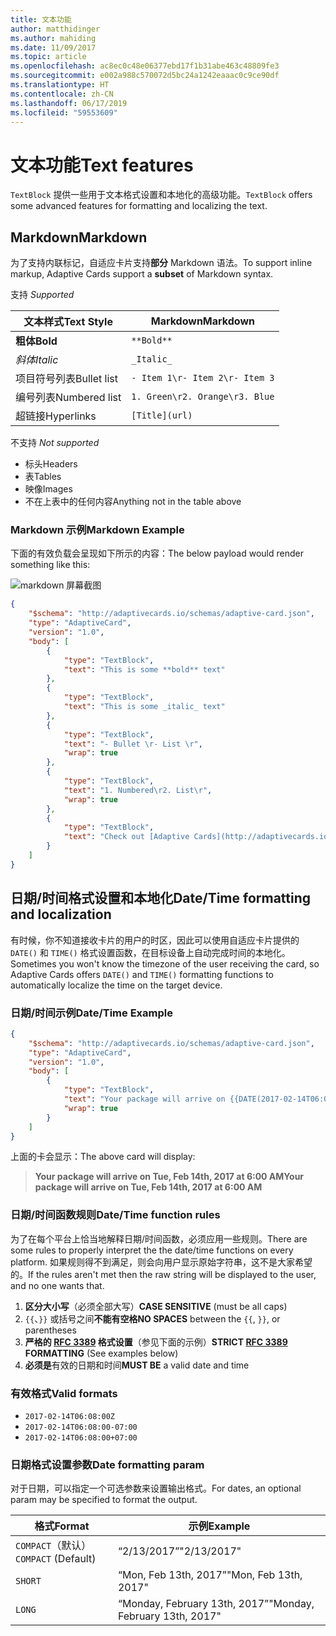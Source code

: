 ```yaml
---
title: 文本功能
author: matthidinger
ms.author: mahiding
ms.date: 11/09/2017
ms.topic: article
ms.openlocfilehash: ac8ec0c48e06377ebd17f1b31abe463c48809fe3
ms.sourcegitcommit: e002a988c570072d5bc24a1242eaaac0c9ce90df
ms.translationtype: HT
ms.contentlocale: zh-CN
ms.lasthandoff: 06/17/2019
ms.locfileid: "59553609"
---
```

# <a name="text-features"></a><span data-ttu-id="482f7-102">文本功能</span><span class="sxs-lookup"><span data-stu-id="482f7-102">Text features</span></span>

<span data-ttu-id="482f7-103">`TextBlock` 提供一些用于文本格式设置和本地化的高级功能。</span><span class="sxs-lookup"><span data-stu-id="482f7-103">`TextBlock` offers some advanced features for formatting and localizing the text.</span></span>

## <a name="markdown"></a><span data-ttu-id="482f7-104">Markdown</span><span class="sxs-lookup"><span data-stu-id="482f7-104">Markdown</span></span>
<span data-ttu-id="482f7-105">为了支持内联标记，自适应卡片支持**部分** Markdown 语法。</span><span class="sxs-lookup"><span data-stu-id="482f7-105">To support inline markup, Adaptive Cards support a **subset** of Markdown syntax.</span></span>

<span data-ttu-id="482f7-106">支持 </span><span class="sxs-lookup"><span data-stu-id="482f7-106">_Supported_</span></span>

| <span data-ttu-id="482f7-107">文本样式</span><span class="sxs-lookup"><span data-stu-id="482f7-107">Text Style</span></span>      | <span data-ttu-id="482f7-108">Markdown</span><span class="sxs-lookup"><span data-stu-id="482f7-108">Markdown</span></span> |
|-----------------|-----|
| <span data-ttu-id="482f7-109">**粗体**</span><span class="sxs-lookup"><span data-stu-id="482f7-109">**Bold**</span></span>        | ```**Bold**``` |
| <span data-ttu-id="482f7-110">_斜体_</span><span class="sxs-lookup"><span data-stu-id="482f7-110">_Italic_</span></span>        | ```_Italic_``` |
| <span data-ttu-id="482f7-111">项目符号列表</span><span class="sxs-lookup"><span data-stu-id="482f7-111">Bullet list</span></span>     | ```- Item 1\r- Item 2\r- Item 3``` | 
| <span data-ttu-id="482f7-112">编号列表</span><span class="sxs-lookup"><span data-stu-id="482f7-112">Numbered list</span></span>   | ```1. Green\r2. Orange\r3. Blue``` |
| <span data-ttu-id="482f7-113">超链接</span><span class="sxs-lookup"><span data-stu-id="482f7-113">Hyperlinks</span></span>      | ```[Title](url)``` |

<span data-ttu-id="482f7-114">不支持 </span><span class="sxs-lookup"><span data-stu-id="482f7-114">_Not supported_</span></span>

* <span data-ttu-id="482f7-115">标头</span><span class="sxs-lookup"><span data-stu-id="482f7-115">Headers</span></span>
* <span data-ttu-id="482f7-116">表</span><span class="sxs-lookup"><span data-stu-id="482f7-116">Tables</span></span>
* <span data-ttu-id="482f7-117">映像</span><span class="sxs-lookup"><span data-stu-id="482f7-117">Images</span></span>
* <span data-ttu-id="482f7-118">不在上表中的任何内容</span><span class="sxs-lookup"><span data-stu-id="482f7-118">Anything not in the table above</span></span>

### <a name="markdown-example"></a><span data-ttu-id="482f7-119">Markdown 示例</span><span class="sxs-lookup"><span data-stu-id="482f7-119">Markdown Example</span></span>

<span data-ttu-id="482f7-120">下面的有效负载会呈现如下所示的内容：</span><span class="sxs-lookup"><span data-stu-id="482f7-120">The below payload would render something like this:</span></span>

![markdown 屏幕截图](media/text-features/markdown.png)

```json
{
    "$schema": "http://adaptivecards.io/schemas/adaptive-card.json",
    "type": "AdaptiveCard",
    "version": "1.0",
    "body": [
        {
            "type": "TextBlock",
            "text": "This is some **bold** text"
        },
        {
            "type": "TextBlock",
            "text": "This is some _italic_ text"
        },
        {
            "type": "TextBlock",
            "text": "- Bullet \r- List \r",
            "wrap": true
        },
        {
            "type": "TextBlock",
            "text": "1. Numbered\r2. List\r",
            "wrap": true
        },
        {
            "type": "TextBlock",
            "text": "Check out [Adaptive Cards](http://adaptivecards.io)"
        }
    ]
}
```

## <a name="datetime-formatting-and-localization"></a><span data-ttu-id="482f7-122">日期/时间格式设置和本地化</span><span class="sxs-lookup"><span data-stu-id="482f7-122">Date/Time formatting and localization</span></span>

<span data-ttu-id="482f7-123">有时候，你不知道接收卡片的用户的时区，因此可以使用自适应卡片提供的 `DATE()` 和 `TIME()` 格式设置函数，在目标设备上自动完成时间的本地化。</span><span class="sxs-lookup"><span data-stu-id="482f7-123">Sometimes you won't know the timezone of the user receiving the card, so Adaptive Cards offers `DATE()` and `TIME()` formatting functions to automatically localize the time on the target device.</span></span>

### <a name="datetime-example"></a><span data-ttu-id="482f7-124">日期/时间示例</span><span class="sxs-lookup"><span data-stu-id="482f7-124">Date/Time Example</span></span>

```json
{
    "$schema": "http://adaptivecards.io/schemas/adaptive-card.json",
    "type": "AdaptiveCard",
    "version": "1.0",
    "body": [
        {
            "type": "TextBlock",
            "text": "Your package will arrive on {{DATE(2017-02-14T06:00:00Z, SHORT)}} at {{TIME(2017-02-14T06:00:00Z)}}",
            "wrap": true
        }
    ]
}
```

<span data-ttu-id="482f7-125">上面的卡会显示：</span><span class="sxs-lookup"><span data-stu-id="482f7-125">The above card will display:</span></span> 

> <span data-ttu-id="482f7-126">**Your package will arrive on Tue, Feb 14th, 2017 at 6:00 AM**</span><span class="sxs-lookup"><span data-stu-id="482f7-126">**Your package will arrive on Tue, Feb 14th, 2017 at 6:00 AM**</span></span>

### <a name="datetime-function-rules"></a><span data-ttu-id="482f7-127">日期/时间函数规则</span><span class="sxs-lookup"><span data-stu-id="482f7-127">Date/Time function rules</span></span>

<span data-ttu-id="482f7-128">为了在每个平台上恰当地解释日期/时间函数，必须应用一些规则。</span><span class="sxs-lookup"><span data-stu-id="482f7-128">There are some rules to properly interpret the the date/time functions on every platform.</span></span> <span data-ttu-id="482f7-129">如果规则得不到满足，则会向用户显示原始字符串，这不是大家希望的。</span><span class="sxs-lookup"><span data-stu-id="482f7-129">If the rules aren't met then the raw string will be displayed to the user, and no one wants that.</span></span>

1. <span data-ttu-id="482f7-130">**区分大小写**（必须全部大写）</span><span class="sxs-lookup"><span data-stu-id="482f7-130">**CASE SENSITIVE** (must be all caps)</span></span>
1. <span data-ttu-id="482f7-131">`{{`、`}}` 或括号之间**不能有空格**</span><span class="sxs-lookup"><span data-stu-id="482f7-131">**NO SPACES** between the `{{`, `}}`, or parentheses</span></span>
1. <span data-ttu-id="482f7-132">**严格的 [RFC 3389](https://tools.ietf.org/html/rfc3339) 格式设置**（参见下面的示例）</span><span class="sxs-lookup"><span data-stu-id="482f7-132">**STRICT [RFC 3389](https://tools.ietf.org/html/rfc3339) FORMATTING** (See examples below)</span></span>
1. <span data-ttu-id="482f7-133">**必须是**有效的日期和时间</span><span class="sxs-lookup"><span data-stu-id="482f7-133">**MUST BE** a valid date and time</span></span>

### <a name="valid-formats"></a><span data-ttu-id="482f7-134">有效格式</span><span class="sxs-lookup"><span data-stu-id="482f7-134">Valid formats</span></span>

* `2017-02-14T06:08:00Z`
* `2017-02-14T06:08:00-07:00`
* `2017-02-14T06:08:00+07:00`

### <a name="date-formatting-param"></a><span data-ttu-id="482f7-135">日期格式设置参数</span><span class="sxs-lookup"><span data-stu-id="482f7-135">Date formatting param</span></span>

<span data-ttu-id="482f7-136">对于日期，可以指定一个可选参数来设置输出格式。</span><span class="sxs-lookup"><span data-stu-id="482f7-136">For dates, an optional param may be specified to format the output.</span></span>


|       <span data-ttu-id="482f7-137">格式</span><span class="sxs-lookup"><span data-stu-id="482f7-137">Format</span></span>        |            <span data-ttu-id="482f7-138">示例</span><span class="sxs-lookup"><span data-stu-id="482f7-138">Example</span></span>            |
|---------------------|-------------------------------|
| <span data-ttu-id="482f7-139">`COMPACT`（默认）</span><span class="sxs-lookup"><span data-stu-id="482f7-139">`COMPACT` (Default)</span></span> |          <span data-ttu-id="482f7-140">“2/13/2017”</span><span class="sxs-lookup"><span data-stu-id="482f7-140">"2/13/2017"</span></span>          |
|       `SHORT`       |     <span data-ttu-id="482f7-141">“Mon, Feb 13th, 2017”</span><span class="sxs-lookup"><span data-stu-id="482f7-141">"Mon, Feb 13th, 2017"</span></span>     |
|       `LONG`        | <span data-ttu-id="482f7-142">“Monday, February 13th, 2017”</span><span class="sxs-lookup"><span data-stu-id="482f7-142">"Monday, February 13th, 2017"</span></span> |

